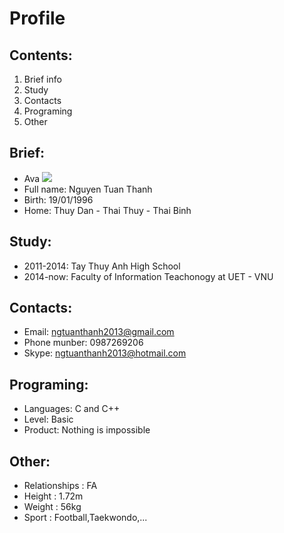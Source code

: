 # Profile

## Contents:

1. Brief info
2. Study
3. Contacts
4. Programing
5. Other

## Brief:
- Ava
![](https://fbcdn-photos-a-a.akamaihd.net/hphotos-ak-xpt1/v/t1.0-0/s526x395/13010700_1711606775745668_1606651016719453365_n.jpg?oh=f12b728966c9720ce3c05f1364ec2b3e&oe=57BA13CB&__gda__=1471237319_693c345ff3cd7337e95f47157c7b8df6)
- Full name: Nguyen Tuan Thanh
- Birth: 19/01/1996
- Home: Thuy Dan - Thai Thuy - Thai Binh

## Study:
- 2011-2014: Tay Thuy Anh High School
- 2014-now: Faculty of Information Teachonogy at UET - VNU

## Contacts: 
- Email: ngtuanthanh2013@gmail.com
- Phone munber: 0987269206
- Skype: ngtuanthanh2013@hotmail.com

## Programing:
- Languages: C and C++
- Level: Basic
- Product: Nothing is impossible

## Other:
- Relationships : FA
- Height : 1.72m
- Weight : 56kg
- Sport : Football,Taekwondo,...